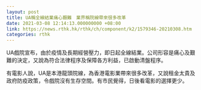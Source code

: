```yaml
---
layout: post
title: UA稱全線結業痛心艱難　業界稱院線帶來很多改革
date: 2021-03-08 12:14:13.000000000 +08:00
link: https://news.rthk.hk/rthk/ch/component/k2/1579346-20210308.htm
categories: rthk
---
```


UA戲院宣布，由於疫情及長期經營壓力，即日起全線結業。公司形容是痛心及艱難的決定，又說為符合法律程序及保障各方利益，已啟動清盤程序。

有電影人說，UA是本港龍頭院線，為香港電影業帶來很多改革，又說租金太貴及政府防疫政策，令戲院沒有生存空間。有市民覺得，日後看電影的選擇更少。
